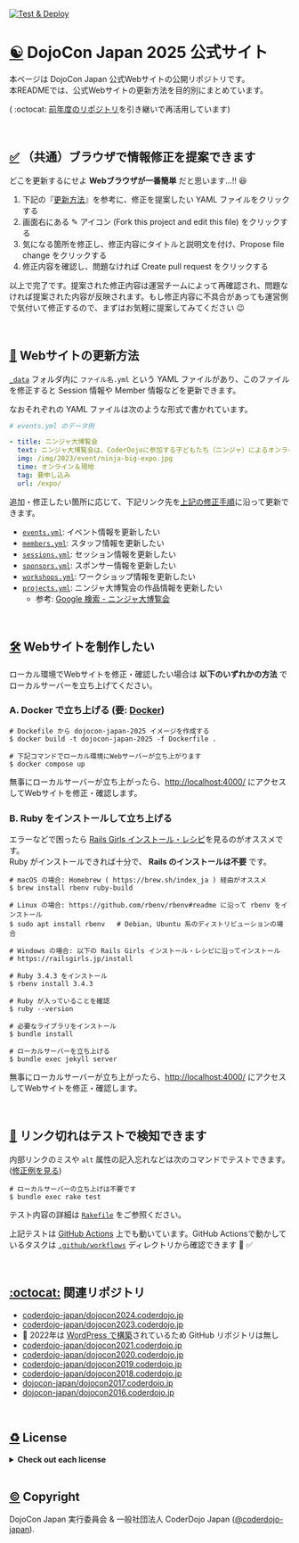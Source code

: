 [![Test & Deploy](https://github.com/coderdojo-japan/dojocon2025.coderdojo.jp/workflows/Test%20&%20Deploy/badge.svg)](https://github.com/coderdojo-japan/dojocon2025.coderdojo.jp/actions?query=workflow%3A%22Test+%26+Deploy%22)

<div id='dojocon-japan'></div>

# [:yin_yang:](#dojocon-japan) DojoCon Japan 2025 公式サイト

本ページは DojoCon Japan 公式Webサイトの公開リポジトリです。   
本READMEでは、公式Webサイトの更新方法を目的別にまとめています。   

( :octocat: [前年度のリポジトリ](#references)を引き継いで再活用しています)

<br>

<div id='how-to'></div>

## [:white_check_mark:](#how-to) （共通）ブラウザで情報修正を提案できます

どこを更新するにせよ **Webブラウザが一番簡単** だと思います...!! 😆

1. 下記の『[更新方法](#memo-webサイトの更新方法)』を参考に、修正を提案したい YAML ファイルをクリックする
2. 画面右にある ✎ アイコン (Fork this project and edit this file) をクリックする
3. 気になる箇所を修正し、修正内容にタイトルと説明文を付け、Propose file change をクリックする
4. 修正内容を確認し、問題なければ Create pull request をクリックする

以上で完了です。提案された修正内容は運営チームによって再確認され、問題なければ提案された内容が反映されます。もし修正内容に不具合があっても運営側で気付いて修正するので、まずはお気軽に提案してみてください :wink:

<br>

<div id='how-to-update'></div>

## [:memo:](#how-to-update) Webサイトの更新方法

[`_data`](https://github.com/coderdojo-japan/dojocon2025.coderdojo.jp/tree/main/_data) フォルダ内に `ファイル名.yml` という YAML ファイルがあり、このファイルを修正すると Session 情報や Member 情報などを更新できます。

なおそれぞれの YAML ファイルは次のような形式で書かれています。

```yml
# events.yml のデータ例

- title: ニンジャ大博覧会
  text: ニンジャ大博覧会は、CoderDojoに参加する子どもたち（ニンジャ）によるオンラインと現地の2箇所で開催する作品展示会です。プログラミング作品はもちろん、マインクラフト作品もOK。ぜひみんなの作品を見せてください、楽しみにまってます！
  img: /img/2023/event/ninja-big-expo.jpg
  time: オンライン＆現地
  tag: 要申し込み
  url: /expo/
```

追加・修正したい箇所に応じて、下記リンク先を[上記の修正手順](#white_check_mark-共通ブラウザで情報修正を提案できます)に沿って更新できます。

- [`events.yml`](https://github.com/coderdojo-japan/dojocon2025.coderdojo.jp/blob/main/_data/events.yml): イベント情報を更新したい
- [`members.yml`](https://github.com/coderdojo-japan/dojocon2025.coderdojo.jp/blob/main/_data/members.yml): スタッフ情報を更新したい
- [`sessions.yml`](https://github.com/coderdojo-japan/dojocon2025.coderdojo.jp/blob/main/_data/sessions.yml): セッション情報を更新したい
- [`sponsors.yml`](https://github.com/coderdojo-japan/dojocon2025.coderdojo.jp/tree/main/_data/sponsors.yml): スポンサー情報を更新したい
- [`workshops.yml`](https://github.com/coderdojo-japan/dojocon2025.coderdojo.jp/blob/main/_data/workshops.yml): ワークショップ情報を更新したい
- [`projects.yml`](https://github.com/coderdojo-japan/dojocon2025.coderdojo.jp/blob/main/_data/projects.yml): ニンジャ大博覧会の作品情報を更新したい
   - 参考: [Google 検索 - ニンジャ大博覧会](https://www.google.com/search?q=%E3%83%8B%E3%83%B3%E3%82%B8%E3%83%A3%E5%A4%A7%E5%8D%9A%E8%A6%A7%E4%BC%9A)

<br>

<div id='how-to-develop'></div>

## [:hammer_and_wrench:](#how-to-develop) Webサイトを制作したい

ローカル環境でWebサイトを修正・確認したい場合は **以下のいずれかの方法** でローカルサーバーを立ち上げてください。

### A. Docker で立ち上げる (要: [Docker](https://www.docker.com/ja-jp/get-started/))

```shell
# Dockefile から dojocon-japan-2025 イメージを作成する
$ docker build -t dojocon-japan-2025 -f Dockerfile .

# 下記コマンドでローカル環境にWebサーバーが立ち上がります
$ docker compose up
```

無事にローカルサーバーが立ち上がったら、[http://localhost:4000/](http://localhost:4000/) にアクセスしてWebサイトを修正・確認します。

### B. Ruby をインストールして立ち上げる

エラーなどで困ったら [Rails Girls インストール・レシピ](https://railsgirls.jp/install)を見るのがオススメです。  
Ruby がインストールできれば十分で、 **Rails のインストールは不要** です。

```shell
# macOS の場合: Homebrew ( https://brew.sh/index_ja ) 経由がオススメ
$ brew install rbenv ruby-build

# Linux の場合: https://github.com/rbenv/rbenv#readme に沿って rbenv をインストール
$ sudo apt install rbenv   # Debian, Ubuntu 系のディストリビューションの場合

# Windows の場合: 以下の Rails Girls インストール・レシピに沿ってインストール
# https://railsgirls.jp/install 

# Ruby 3.4.3 をインストール
$ rbenv install 3.4.3

# Ruby が入っていることを確認
$ ruby --version

# 必要なライブラリをインストール
$ bundle install

# ローカルサーバーを立ち上げる
$ bundle exec jekyll server
```

無事にローカルサーバーが立ち上がったら、[http://localhost:4000/](http://localhost:4000/) にアクセスしてWebサイトを修正・確認します。


<br>

<div id='how-to-test'></div>

## [:robot:](#how-to-test) リンク切れはテストで検知できます

内部リンクのミスや `alt` 属性の記入忘れなどは次のコマンドでテストできます。([修正例を見る](https://github.com/coderdojo-japan/dojocon2023.coderdojo.jp/pull/105))

```shell
# ローカルサーバーの立ち上げは不要です
$ bundle exec rake test
```

テスト内容の詳細は [`Rakefile`](https://github.com/coderdojo-japan/dojocon2025.coderdojo.jp/blob/main/Rakefile) をご参照ください。

上記テストは [GitHub Actions](https://github.com/coderdojo-japan/dojocon2025.coderdojo.jp/actions) 上でも動いています。GitHub Actionsで動かしているタスクは [`.github/workflows`](https://github.com/coderdojo-japan/dojocon2025.coderdojo.jp/tree/main/.github/workflows) ディレクトリから確認できます :eyes: :white_check_mark: 

<br>

<div id='references'></div>

## [:octocat:](#references) 関連リポジトリ

- [coderdojo-japan/dojocon2024.coderdojo.jp](https://github.com/coderdojo-japan/dojocon2024.coderdojo.jp)
- [coderdojo-japan/dojocon2023.coderdojo.jp](https://github.com/coderdojo-japan/dojocon2023.coderdojo.jp)
- :memo: 2022年は [WordPress で構築](https://dojocon2022.coderdojo.jp/)されているため GitHub リポジトリは無し
- [coderdojo-japan/dojocon2021.coderdojo.jp](https://github.com/coderdojo-japan/dojocon2021.coderdojo.jp)
- [coderdojo-japan/dojocon2020.coderdojo.jp](https://github.com/coderdojo-japan/dojocon2020.coderdojo.jp)
- [coderdojo-japan/dojocon2019.coderdojo.jp](https://github.com/coderdojo-japan/dojocon2019.coderdojo.jp)
- [coderdojo-japan/dojocon2018.coderdojo.jp](https://github.com/coderdojo-japan/dojocon2018.coderdojo.jp)
- [dojocon-japan/dojocon2017.coderdojo.jp](https://github.com/dojocon-japan/dojocon2017.coderdojo.jp)
- [dojocon-japan/dojocon2016.coderdojo.jp](https://github.com/dojocon-japan/dojocon2016.coderdojo.jp)

<br>

<div id='license'></div>

## [♻️](#license) License

<details>
  <summary><strong>Check out each license</strong></summary>

This web application is developed with many other brilliant works!   
Check out the followings if you are interested in. :wink:

<h3>📝️ Texts, Logos, and Photos</h3>

The texts and images, such as descriptions and thumbnails, company logos and staff photos, are owned by its content holder. Contact its owner, like the maintainer of linked external website or social account, before using them. 🔐

<h3>💎 Libraries and Codes</h3>

The libraries like [RubyGems](https://rubygems.org/) used in this website have their own licenses. Say, this website uses [Jekyll](https://jekyllrb.com/), created by [The Jekyll Team](https://jekyllrb.com/team/) licensed under [The MIT License](https://github.com/jekyll/jekyll/blob/master/LICENSE). Thanks for their great works to make this website published! 💖

The source codes, such as HTML/CSS/JavaScript and Ruby codes not declared before, are published under [The MIT License](https://github.com/coderdojo-japan/dojocon2023.coderdojo.jp/blob/main/LICENSE.md). Feel free to refer, copy, or share them. And contact us if you find something unclear.

<hr>
         
<a href='https://github.com/coderdojo-japan/dojocon2025.coderdojo.jp/blob/main/LICENSE.md'>The MIT License</a>

Permission is hereby granted, free of charge, to any person obtaining a copy of this software and associated documentation files (the "Software"), to deal in the Software without restriction, including without limitation the rights to use, copy, modify, merge, publish, distribute, sublicense, and/or sell copies of the Software, and to permit persons to whom the Software is furnished to do so, subject to the following conditions:

The above copyright notice and this permission notice shall be included in all copies or substantial portions of the Software.

THE SOFTWARE IS PROVIDED "AS IS", WITHOUT WARRANTY OF ANY KIND, EXPRESS OR IMPLIED, INCLUDING BUT NOT LIMITED TO THE WARRANTIES OF MERCHANTABILITY, FITNESS FOR A PARTICULAR PURPOSE AND NONINFRINGEMENT. IN NO EVENT SHALL THE AUTHORS OR COPYRIGHT HOLDERS BE LIABLE FOR ANY CLAIM, DAMAGES OR OTHER LIABILITY, WHETHER IN AN ACTION OF CONTRACT, TORT OR OTHERWISE, ARISING FROM, OUT OF OR IN CONNECTION WITH THE SOFTWARE OR THE USE OR OTHER DEALINGS IN THE SOFTWARE.

</details>

<br>

<div id='copyright'></div>

## [©](#copyright) Copyright

DojoCon Japan 実行委員会 & 一般社団法人 CoderDojo Japan ([@coderdojo-japan](https://github.com/coderdojo-japan)).

